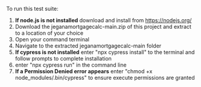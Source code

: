 To run this test suite:
1) **If node.js is not installed** download and install from https://nodejs.org/
2)  Download the jeganamortgagecalc-main.zip of this project and extract to a location of your choice
3) Open your command terminal
4) Navigate to the extracted jeganamortgagecalc-main folder
6) **If cypress is not installed** enter "npx cypress install" to the terminal and follow prompts to complete installation
7) enter "npx cypress run" in the command line
8) **If a Permission Denied error appears** enter "chmod +x node_modules/.bin/cypress" to ensure execute permissions are granted
